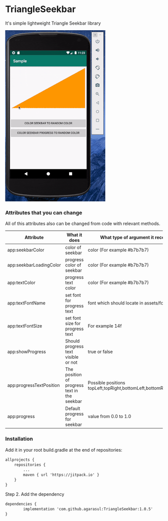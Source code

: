 # TriangleSeekbar

It's simple lightweight Triangle Seekbar library 

![Triangle Seekbar Demo](triangleseekbar.gif)


### Attributes that you can change

All of this attributes also can be changed from code with relevant methods.

| Attribute | What it does | What type of argument it receives
| ------ | ------ | ------ |
| app:seekbarColor | color of seekbar | color (For example #b7b7b7) |
| app:seekbarLoadingColor | progress color of seekbar |  color (For example #b7b7b7) |
| app:textColor| progress text color | color (For example #b7b7b7) |
| app:textFontName | set font for progress text | font which should locate in assets/fonts folder |
| app:textFontSize | set font size for progress text | For example 14f |
| app:showProgress | Should progress text visible or not | true or false
| app:progressTextPosition | The position of progress text in the seekbar | Possible positions topLeft,topRight,bottomLeft,bottomRight,center |
| app:progress | Default progress for seekbar | value from 0.0 to 1.0

### Installation

Add it in your root build.gradle at the end of repositories:

	allprojects {
		repositories {
			...
			maven { url 'https://jitpack.io' }
		}
	}
Step 2. Add the dependency

	dependencies {
	        implementation 'com.github.agarasul:TriangleSeekbar:1.0.5'
	}



